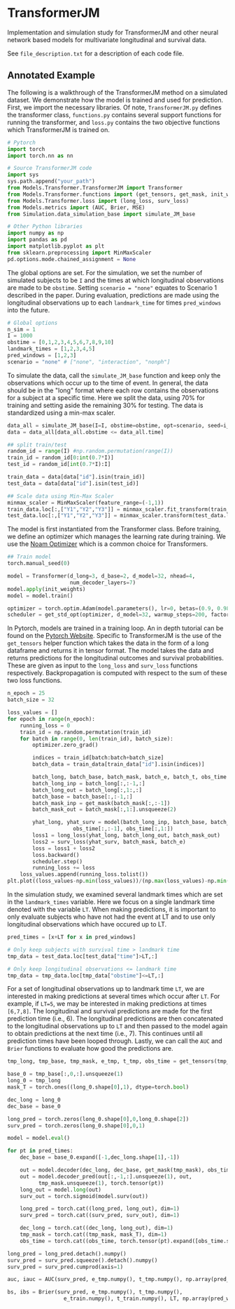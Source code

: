 # TransformerJM

Implementation and simulation study for TransformerJM and other neural network based models for multivariate longitudinal and survival data.

See `file_description.txt` for a description of each code file.

## Annotated Example

The following is a walkthrough of the TransformerJM method on a simulated dataset. We demonstrate how the model is trained and used for prediction. First, we import the necessary libraries. Of note, `TransformerJM.py` defines the transformer class, `functions.py` contains several support functions for running the transformer, and `loss.py` contains the two objective functions which TransformerJM is trained on.

```python
# Pytorch
import torch
import torch.nn as nn

# Source TransformerJM code
import sys
sys.path.append("your_path")
from Models.Transformer.TransformerJM import Transformer
from Models.Transformer.functions import (get_tensors, get_mask, init_weights, get_std_opt)
from Models.Transformer.loss import (long_loss, surv_loss)
from Models.metrics import (AUC, Brier, MSE)
from Simulation.data_simulation_base import simulate_JM_base

# Other Python libraries
import numpy as np
import pandas as pd
import matplotlib.pyplot as plt
from sklearn.preprocessing import MinMaxScaler
pd.options.mode.chained_assignment = None
```

The global options are set. For the simulation, we set the number of simulated subjects to be `I` and the times at which longitudinal observations are made to be `obstime`. Setting `scenario = "none"` equates to Scenario 1 described in the paper. During evaluation, predictions are made using the longitudinal observations up to each `landmark_time` for times `pred_windows` into the future.

```python
# Global options
n_sim = 1
I = 1000
obstime = [0,1,2,3,4,5,6,7,8,9,10]
landmark_times = [1,2,3,4,5]
pred_windows = [1,2,3]
scenario = "none" # ["none", "interaction", "nonph"]
```

To simulate the data, call the `simulate_JM_base` function and keep only the observations which occur up to the time of event. In general, the data should be in the "long" format where each row contains the observations for a subject at a specific time. Here we split the data, using 70% for training and setting aside the remaining 30% for testing. The data is standardized using a min-max scaler.

```python
data_all = simulate_JM_base(I=I, obstime=obstime, opt=scenario, seed=i_sim)
data = data_all[data_all.obstime <= data_all.time]

## split train/test
random_id = range(I) #np.random.permutation(range(I))
train_id = random_id[0:int(0.7*I)]
test_id = random_id[int(0.7*I):I]

train_data = data[data["id"].isin(train_id)]
test_data = data[data["id"].isin(test_id)]

## Scale data using Min-Max Scaler
minmax_scaler = MinMaxScaler(feature_range=(-1,1))
train_data.loc[:,["Y1","Y2","Y3"]] = minmax_scaler.fit_transform(train_data.loc[:,["Y1","Y2","Y3"]])
test_data.loc[:,["Y1","Y2","Y3"]] = minmax_scaler.transform(test_data.loc[:,["Y1","Y2","Y3"]])
```

The model is first instantiated from the Transformer class.
Before training, we define an optimizer which manages the learning rate during training. We use the [Noam Optimizer](https://stackoverflow.com/questions/65343377/adam-optimizer-with-warmup-on-pytorch) which is a common choice for Transformers.

```python
## Train model
torch.manual_seed(0)

model = Transformer(d_long=3, d_base=2, d_model=32, nhead=4,
                    num_decoder_layers=7)
model.apply(init_weights)
model = model.train()

optimizer = torch.optim.Adam(model.parameters(), lr=0, betas=(0.9, 0.98), eps=1e-9)
scheduler = get_std_opt(optimizer, d_model=32, warmup_steps=200, factor=0.2)
```

In Pytorch, models are trained in a training loop. An in depth tutorial can be found on the [Pytorch Website](https://pytorch.org/tutorials/beginner/introyt/trainingyt.html).
Specific to TransformerJM is the use of the `get_tensors` helper function which takes the data in the form of a long dataframe and returns it in tensor format.
The model takes the data and returns predictions for the longitudinal outcomes and survival probabilities. These are given as input to the `long_loss` and `surv_loss` functions respectively. Backpropagation is computed with respect to the sum of these two loss functions.

```python
n_epoch = 25
batch_size = 32

loss_values = []
for epoch in range(n_epoch):
    running_loss = 0
    train_id = np.random.permutation(train_id)
    for batch in range(0, len(train_id), batch_size):
        optimizer.zero_grad()

        indices = train_id[batch:batch+batch_size]
        batch_data = train_data[train_data["id"].isin(indices)]

        batch_long, batch_base, batch_mask, batch_e, batch_t, obs_time = get_tensors(batch_data.copy())
        batch_long_inp = batch_long[:,:-1,:]
        batch_long_out = batch_long[:,1:,:]
        batch_base = batch_base[:,:-1,:]
        batch_mask_inp = get_mask(batch_mask[:,:-1])
        batch_mask_out = batch_mask[:,1:].unsqueeze(2)

        yhat_long, yhat_surv = model(batch_long_inp, batch_base, batch_mask_inp,
                     obs_time[:,:-1], obs_time[:,1:])
        loss1 = long_loss(yhat_long, batch_long_out, batch_mask_out)
        loss2 = surv_loss(yhat_surv, batch_mask, batch_e)
        loss = loss1 + loss2
        loss.backward()
        scheduler.step()
        running_loss += loss
    loss_values.append(running_loss.tolist())
plt.plot((loss_values-np.min(loss_values))/(np.max(loss_values)-np.min(loss_values)), 'b-')
```
In the simulation study, we examined several landmark times which are set in the `landmark_times` variable. Here we focus on a single landmark time denoted with the variable `LT`. When making predictions, it is important to only evaluate subjects who have not had the event at LT and to use only longitudinal observations which have occured up to LT.

```python
pred_times = [x+LT for x in pred_windows]

# Only keep subjects with survival time > landmark time
tmp_data = test_data.loc[test_data["time"]>LT,:]

# Only keep longitudinal observations <= landmark time
tmp_data = tmp_data.loc[tmp_data["obstime"]<=LT,:]
```
For a set of longitudinal observations up to landmark time `LT`, we are interested in making predictions at several times which occur after `LT`. For example, if `LT=5`, we may be interested in making predictions at times `[6,7,8]`. The longitudinal and survival predictions are made for the first prediction time (i.e., 6). The longitudinal predictions are then concatenated to the longitudinal observations up to `LT` and then passed to the model again to obtain predictions at the next time (i.e., 7). This continues until all prediction times have been looped through. Lastly, we can call the `AUC` and `Brier` functions to evaluate how good the predictions are.

```python
tmp_long, tmp_base, tmp_mask, e_tmp, t_tmp, obs_time = get_tensors(tmp_data.copy())

base_0 = tmp_base[:,0,:].unsqueeze(1)        
long_0 = tmp_long
mask_T = torch.ones((long_0.shape[0],1), dtype=torch.bool)

dec_long = long_0
dec_base = base_0

long_pred = torch.zeros(long_0.shape[0],0,long_0.shape[2])
surv_pred = torch.zeros(long_0.shape[0],0,1)

model = model.eval()

for pt in pred_times:
    dec_base = base_0.expand([-1,dec_long.shape[1],-1])

    out = model.decoder(dec_long, dec_base, get_mask(tmp_mask), obs_time)
    out = model.decoder_pred(out[:,-1,:].unsqueeze(1), out,
          tmp_mask.unsqueeze(1), torch.tensor(pt))
    long_out = model.long(out)
    surv_out = torch.sigmoid(model.surv(out))

    long_pred = torch.cat((long_pred, long_out), dim=1)
    surv_pred = torch.cat((surv_pred, surv_out), dim=1)

    dec_long = torch.cat((dec_long, long_out), dim=1)
    tmp_mask = torch.cat((tmp_mask, mask_T), dim=1)
    obs_time = torch.cat((obs_time, torch.tensor(pt).expand([obs_time.shape[0],1])),dim=1)

long_pred = long_pred.detach().numpy()
surv_pred = surv_pred.squeeze().detach().numpy()
surv_pred = surv_pred.cumprod(axis=1)

auc, iauc = AUC(surv_pred, e_tmp.numpy(), t_tmp.numpy(), np.array(pred_times))

bs, ibs = Brier(surv_pred, e_tmp.numpy(), t_tmp.numpy(),
                  e_train.numpy(), t_train.numpy(), LT, np.array(pred_windows))
```

